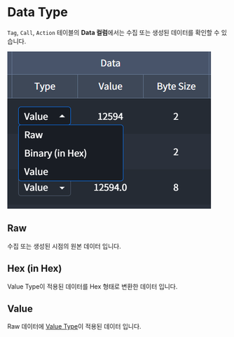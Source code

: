 # Data Type
`Tag`, `Call`, `Action` 테이블의 **Data 컬럼**에서는 수집 또는 생성된 데이터를 확인할 수 있습니다.

![img](../../img/details/datatype.png)


## Raw
수집 또는 생성된 시점의 원본 데이터 입니다.

## Hex (in Hex)
Value Type이 적용된 데이터를 Hex 형태로 변환한 데이터 입니다.

## Value
Raw 데이터에 [Value Type](./valueType)이 적용된 데이터 입니다.
